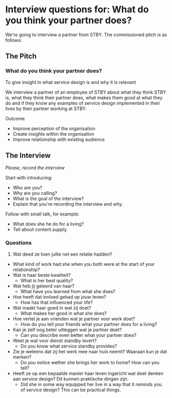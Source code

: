# Interview questions for: What do you think your partner does?

We're going to interview a partner from STBY. The commissioned pitch is as follows:

## The Pitch

### What do you think your partner does?

To give insight in what service design is and why it is relevant

We interview a partner of an employee of STBY about what they think STBY is, what they think their partner does, what makes them good at what they do and if they know any examples of service design implemented in their lives by their partner working at STBY.


Outcome
* Improve perception of the organisation
* Create insights within the organisation
* Improve relationship with existing audience

## The Interview

*Please, record the interview*

Start with introducing:

* Who are you?
* Why are you calling?
* What is the goal of the interview?
* Explain that you're recording the interview and why.

Follow with small talk, for example:

* What does she he do for a living?
* Tell about content.supply.

### Questions

1. Wat deed ze toen jullie net een relatie hadden?
  * What kind of work had she when you both were at the start of your relationship?
* Wat is haar beste kwaliteit?
  * What is her best quality?
* Wat heb jij geleerd van haar?
  * What have you learned from what she does?
* Hoe heeft dat invloed gehad op jouw leven?
  * How has that influenced your life?
* Wat maakt haar goed in wat zij doet?
  * What makes her good in what she does?
* Hoe vertel je aan vrienden wat je partner voor werk doet?
  * How do you tell your friends what your partner does for a living?
* Kan je zelf nog beter uitleggen wat je partner doet?
  * Can you describe even better what your partner does?
* Weet je wat voor dienst standby levert?
  * Do you know what service standby provides?
* Zie je weleens dat zij het werk mee naar huis neemt? Waaraan kun je dat merken?
  * Do you notice wether she brings her work to home? How can you tell?
* Heeft ze op een bepaalde manier haar leven ingericht wat doet denken aan service design? Dit kunnen praktische dingen zijn.
  * Did she in some way equipped her live in a way that it reminds you of service design? This can be practical things.
